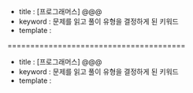 - title : [프로그래머스] @@@
- keyword : 문제를 읽고 풀이 유형을 결정하게 된 키워드
- template :

=======================================
- title : [프로그래머스] @@@
- keyword : 문제를 읽고 풀이 유형을 결정하게 된 키워드
- template :
